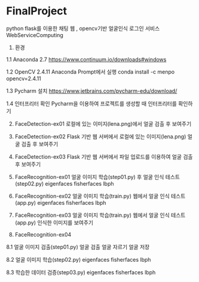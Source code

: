# FinalProject
python flask를 이용한 채팅 웹 , opencv기반 얼굴인식 로그인 서비스
WebServiceComputing

1. 환경

1.1 Anaconda 2.7
https://www.continuum.io/downloads#windows

1.2 OpenCV 2.4.11
Anaconda Prompt에서 실행
conda install -c menpo opencv=2.4.11

1.3 Pycharm 설치
https://www.jetbrains.com/pycharm-edu/download/

1.4 인터프리터 확인
Pycharm을 이용하여 프로젝트를 생성할 때 인터프리터를 확인하기

2. FaceDetection-ex01
로컬에 있는 이미지(lena.png)에서 얼굴 검출 후 보여주기

3. FaceDetection-ex02
Flask 기반 웹 서버에서 로컬에 있는 이미지(lena.png) 얼굴 검출 후 보여주기

4. FaceDetection-ex03
Flask 기반 웹 서버에서 파일 업로드를 이용하여 얼굴 검출 후 보여주기

5. FaceRecognition-ex01
얼굴 이미지 학습(step01.py) 후 얼굴 인식 테스트(step02.py)
eigenfaces
fisherfaces
lbph

6. FaceRecognition-ex02
얼굴 이미지 학습(train.py)
웹에서 얼굴 인식 테스트(app.py)
eigenfaces
fisherfaces
lbph

7. FaceRecognition-ex03
얼굴 이미지 학습(train.py)
웹에서 얼굴 인식 테스트(app.py)
인식한 이미지를 보여주기

8. FaceRecognition-ex04

8.1 얼굴 이미지 검출(step01.py)
얼굴 검출
얼굴 자르기
얼굴 저장

8.2 얼굴 이미지 학습(step02.py)
eigenfaces
fisherfaces
lbph

8.3 학습한 데이터 검증(step03.py)
eigenfaces
fisherfaces
lbph
